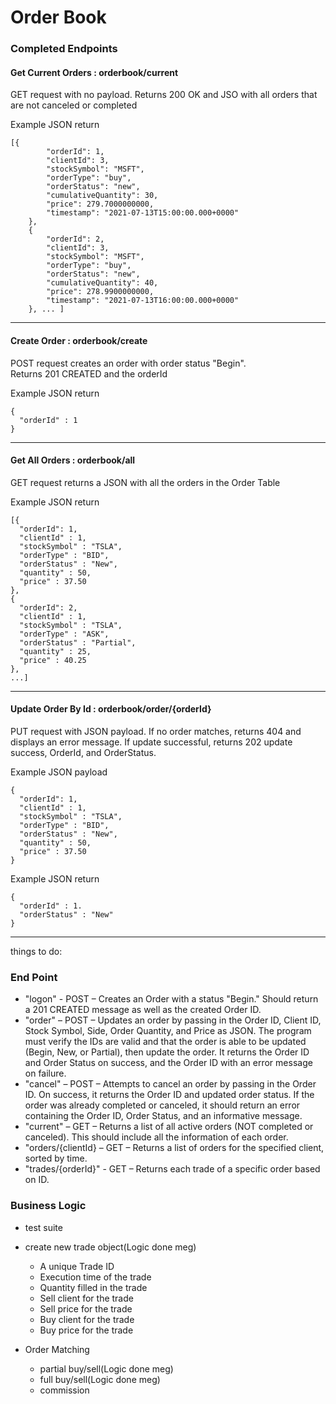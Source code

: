 # Order Book

### Completed Endpoints

#### Get Current Orders : orderbook/current
GET request with no payload.
Returns 200 OK and JSO with all orders that are not canceled or completed

Example JSON return
```
[{
        "orderId": 1,
        "clientId": 3,
        "stockSymbol": "MSFT",
        "orderType": "buy",
        "orderStatus": "new",
        "cumulativeQuantity": 30,
        "price": 279.7000000000,
        "timestamp": "2021-07-13T15:00:00.000+0000"
    },
    {
        "orderId": 2,
        "clientId": 3,
        "stockSymbol": "MSFT",
        "orderType": "buy",
        "orderStatus": "new",
        "cumulativeQuantity": 40,
        "price": 278.9900000000,
        "timestamp": "2021-07-13T16:00:00.000+0000"
    }, ... ]

```

---

#### Create Order : orderbook/create  
POST request creates an order with order status "Begin".  
Returns 201 CREATED and the orderId  

Example JSON return  
```
{
  "orderId" : 1
}
```

---

#### Get All Orders : orderbook/all  
GET request returns a JSON with all the orders in the Order Table  

Example JSON return  
```
[{  
  "orderId": 1,  
  "clientId" : 1,   
  "stockSymbol" : "TSLA",  
  "orderType" : "BID",  
  "orderStatus" : "New",
  "quantity" : 50,
  "price" : 37.50
},
{
  "orderId": 2,  
  "clientId" : 1,   
  "stockSymbol" : "TSLA",  
  "orderType" : "ASK",  
  "orderStatus" : "Partial",
  "quantity" : 25,
  "price" : 40.25
},
...]
```

---

#### Update Order By Id : orderbook/order/{orderId}
PUT request with JSON payload.
If no order matches, returns 404 and displays an error message.
If update successful, returns 202 update success, OrderId, and OrderStatus.

Example JSON payload  
```
{  
  "orderId": 1,  
  "clientId" : 1,   
  "stockSymbol" : "TSLA",  
  "orderType" : "BID",  
  "orderStatus" : "New",
  "quantity" : 50,
  "price" : 37.50
}
```

Example JSON return  
```
{
  "orderId" : 1.
  "orderStatus" : "New"
}
```

---



things to do:

### End Point
- "logon" - POST – Creates an Order with a status "Begin." Should return a 201 CREATED message as well as the created Order ID.
- "order" – POST – Updates an order by passing in the Order ID, Client ID, Stock Symbol, Side, Order Quantity, and Price as JSON. The program must verify the IDs are valid and that the order is able to be updated (Begin, New, or Partial), then update the order. It returns the Order ID and Order Status on success, and the Order ID with an error message on failure.
- "cancel" – POST – Attempts to cancel an order by passing in the Order ID. On success, it returns the Order ID and updated order status. If the order was already completed or canceled, it should return an error containing the Order ID, Order Status, and an informative message.
- "current" – GET – Returns a list of all active orders (NOT completed or canceled). This should include all the information of each order.
- "orders/{clientId} – GET – Returns a list of orders for the specified client, sorted by time.
- "trades/{orderId}" - GET – Returns each trade of a specific order based on ID.

### Business Logic
- test suite
- create new trade object(Logic done meg)
    - A unique Trade ID
    -  Execution time of the trade
     - Quantity filled in the trade 
    - Sell client for the trade
     - Sell price for the trade
     - Buy client for the trade
     - Buy price for the trade

- Order Matching
    - partial buy/sell(Logic done meg)
    - full buy/sell(Logic done meg)
    - commission
